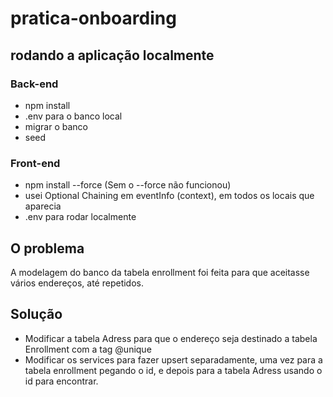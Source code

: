 # pratica-onboarding

## rodando a aplicação localmente

### Back-end
- npm install
- .env para o banco local
- migrar o banco
- seed

### Front-end
- npm install --force (Sem o --force não funcionou)
- usei Optional Chaining em eventInfo (context), em todos os locais que aparecia
- .env para rodar localmente

## O problema

A modelagem do banco da tabela enrollment foi feita para que aceitasse vários endereços,
até repetidos.

## Solução

- Modificar a tabela Adress para que o endereço seja destinado a tabela Enrollment com a tag @unique
- Modificar os services para fazer upsert separadamente, uma vez para a tabela enrollment pegando o id, e depois para a tabela Adress usando o id para encontrar.